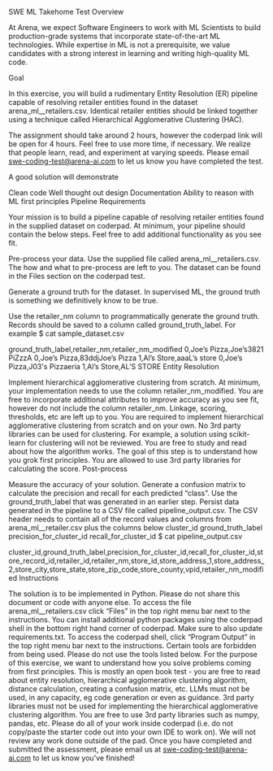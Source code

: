 SWE ML Takehome Test
Overview

At Arena, we expect Software Engineers to work with ML Scientists to build production-grade systems that incorporate state-of-the-art ML technologies. While expertise in ML is not a prerequisite, we value candidates with a strong interest in learning and writing high-quality ML code.

Goal

In this exercise, you will build a rudimentary Entity Resolution (ER) pipeline capable of resolving retailer entities found in the dataset arena_ml__retailers.csv. Identical retailer entities should be linked together using a technique called Hierarchical Agglomerative Clustering (HAC).

The assignment should take around 2 hours, however the coderpad link will be open for 4 hours. Feel free to use more time, if necessary. We realize that people learn, read, and experiment at varying speeds. Please email swe-coding-test@arena-ai.com to let us know you have completed the test.

A good solution will demonstrate

Clean code
Well thought out design
Documentation
Ability to reason with ML first principles
Pipeline Requirements

Your mission is to build a pipeline capable of resolving retailer entities found in the supplied dataset on coderpad. At minimum, your pipeline should contain the below steps. Feel free to add additional functionality as you see fit.

Pre-process your data. Use the supplied file called arena_ml__retailers.csv. The how and what to pre-process are left to you. The dataset can be found in the Files section on the coderpad test.

Generate a ground truth for the dataset. In supervised ML, the ground truth is something we definitively know to be true.

Use the retailer_nm column to programmatically generate the ground truth. Records should be saved to a column called ground_truth_label. For example
$ cat sample_dataset.csv

ground_truth_label,retailer_nm,retailer_nm_modified
0,Joe’s Pizza,Joe’s3821 PiZzzA
0,Joe’s Pizza,83ddjJoe’s Pizza
1,Al’s Store,aaaL’s store
0,Joe’s Pizza,J03's Pizzaeria
1,Al’s Store,AL’S STORE
Entity Resolution

Implement hierarchical agglomerative clustering from scratch. At minimum, your implementation needs to use the column retailer_nm_modified. You are free to incorporate additional attributes to improve accuracy as you see fit, however do not include the column retailer_nm. Linkage, scoring, thresholds, etc are left up to you.
You are required to implement hierarchical agglomerative clustering from scratch and on your own. No 3rd party libraries can be used for clustering. For example, a solution using scikit-learn for clustering will not be reviewed. You are free to study and read about how the algorithm works. The goal of this step is to understand how you grok first principles.
You are allowed to use 3rd party libraries for calculating the score.
Post-process

Measure the accuracy of your solution. Generate a confusion matrix to calculate the precision and recall for each predicted “class”. Use the ground_truth_label that was generated in an earlier step.
Persist data generated in the pipeline to a CSV file called pipeline_output.csv. The CSV header needs to contain all of the record values and columns from arena_ml__retailer.csv plus the columns below
cluster_id
ground_truth_label
precision_for_cluster_id
recall_for_cluster_id
$ cat pipeline_output.csv

cluster_id,ground_truth_label,precision_for_cluster_id,recall_for_cluster_id,store_record_id,retailer_id,retailer_nm,store_id,store_address_1,store_address_2,store_city,store_state,store_zip_code,store_county,vpid,retailer_nm_modified
Instructions

The solution is to be implemented in Python.
Please do not share this document or code with anyone else.
To access the file arena_ml__retailers.csv click “Files” in the top right menu bar next to the instructions.
You can install additional python packages using the coderpad shell in the bottom right hand corner of coderpad. Make sure to also update requirements.txt. To access the coderpad shell, click “Program Output” in the top right menu bar next to the instructions.
Certain tools are forbidden from being used. Please do not use the tools listed below. For the purpose of this exercise, we want to understand how you solve problems coming from first principles. This is mostly an open book test - you are free to read about entity resolution, hierarchical agglomerative clustering algorithm, distance calculation, creating a confusion matrix, etc.
LLMs must not be used, in any capacity, eg code generation or even as guidance.
3rd party libraries must not be used for implementing the hierarchical agglomerative clustering algorithm.
You are free to use 3rd party libraries such as numpy, pandas, etc.
Please do all of your work inside coderpad (i.e. do not copy/paste the starter code out into your own IDE to work on). We will not review any work done outside of the pad.
Once you have completed and submitted the assessment, please email us at swe-coding-test@arena-ai.com to let us know you’ve finished!